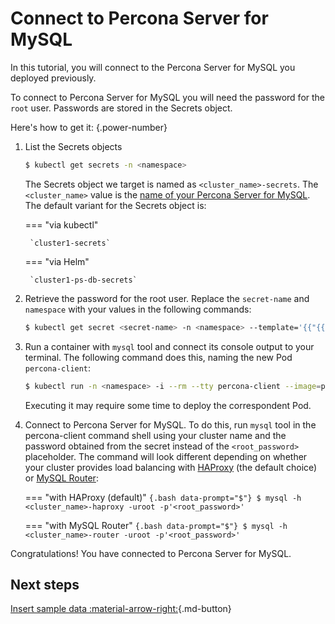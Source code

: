 # Connect to Percona Server for MySQL

In this tutorial, you will connect to the Percona Server for MySQL you deployed
previously.

To connect to Percona Server for MySQL you will need the password for the `root`
user. Passwords are stored in the Secrets object. 

Here's how to get it:
{.power-number}

1. List the Secrets objects

    ```{.bash data-prompt="$"}
    $ kubectl get secrets -n <namespace>
    ```

    The Secrets object we target is named as
    `<cluster_name>-secrets`. The `<cluster_name>` value is
    the [name of your Percona Server for MySQL](operator.md#metadata-name). The default variant for the Secrets object is:

    === "via kubectl" 

        `cluster1-secrets`

    === "via Helm"

        `cluster1-ps-db-secrets`

2. Retrieve the password for the root user. Replace the `secret-name` and `namespace` with your values in the following commands:

   ```{.bash data-prompt="$"}
   $ kubectl get secret <secret-name> -n <namespace> --template='{{"{{"}}.data.root | base64decode{{"}}"}}{{"{{"}}"\n"{{"}}"}}'
   ```

3. Run a container with `mysql` tool and connect its console output to your terminal. The following command does this, naming the new Pod `percona-client`:

    ```{.bash data-prompt="$"}
    $ kubectl run -n <namespace> -i --rm --tty percona-client --image=percona:8.0 --restart=Never -- bash -il
    ```
    Executing it may require some time to deploy the correspondent Pod.

4. Connect to Percona Server for MySQL. To do this, run `mysql` tool in the
    percona-client command shell using your cluster name and the password
    obtained from the secret instead of the `<root_password>` placeholder.
    The command will look different depending on whether your cluster provides
    load balancing with [HAProxy](haproxy-conf.md) (the default choice) or
    [MySQL Router](router-conf.md):

    === "with HAProxy (default)"
        ```{.bash data-prompt="$"}
        $ mysql -h <cluster_name>-haproxy -uroot -p'<root_password>'
        ```

    === "with MySQL Router"
        ```{.bash data-prompt="$"}
        $ mysql -h <cluster_name>-router -uroot -p'<root_password>'
        ```

Congratulations! You have connected to Percona Server for MySQL. 

## Next steps

[Insert sample data :material-arrow-right:](data-insert.md){.md-button}
